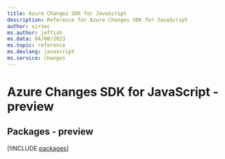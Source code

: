 ```yaml
---
title: Azure Changes SDK for JavaScript
description: Reference for Azure Changes SDK for JavaScript
author: xirzec
ms.author: jeffish
ms.data: 04/08/2023
ms.topic: reference
ms.devlang: javascript
ms.service: changes
---
```

# Azure Changes SDK for JavaScript - preview
## Packages - preview
[!INCLUDE [packages](changes-index.md)]